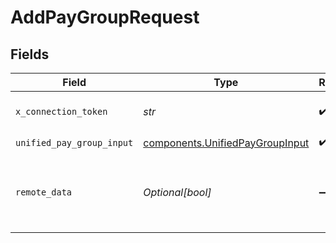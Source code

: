# AddPayGroupRequest


## Fields

| Field                                                                              | Type                                                                               | Required                                                                           | Description                                                                        |
| ---------------------------------------------------------------------------------- | ---------------------------------------------------------------------------------- | ---------------------------------------------------------------------------------- | ---------------------------------------------------------------------------------- |
| `x_connection_token`                                                               | *str*                                                                              | :heavy_check_mark:                                                                 | The connection token                                                               |
| `unified_pay_group_input`                                                          | [components.UnifiedPayGroupInput](../../models/components/unifiedpaygroupinput.md) | :heavy_check_mark:                                                                 | N/A                                                                                |
| `remote_data`                                                                      | *Optional[bool]*                                                                   | :heavy_minus_sign:                                                                 | Set to true to include data from the original Hris software.                       |
